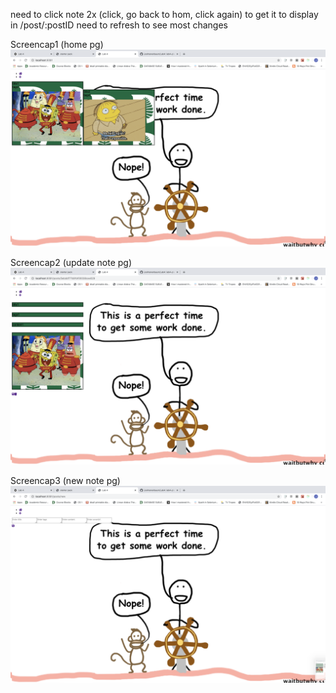 need to click note 2x (click, go back to hom, click again) to get it to display in /post/:postID
need to refresh to see most changes

Screencap1 (home pg)
![Alt text](screencap1.png?raw=true)

Screencap2 (update note pg)
![Alt text](screencap2.png?raw=true)

Screencap3 (new note pg)
![Alt text](screencap3.png?raw=true)
